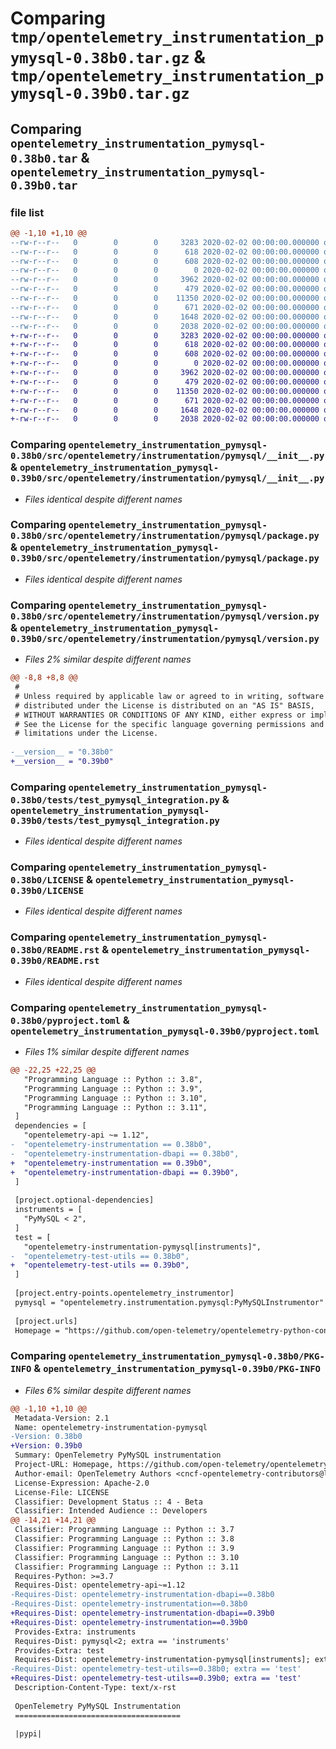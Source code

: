 # Comparing `tmp/opentelemetry_instrumentation_pymysql-0.38b0.tar.gz` & `tmp/opentelemetry_instrumentation_pymysql-0.39b0.tar.gz`

## Comparing `opentelemetry_instrumentation_pymysql-0.38b0.tar` & `opentelemetry_instrumentation_pymysql-0.39b0.tar`

### file list

```diff
@@ -1,10 +1,10 @@
--rw-r--r--   0        0        0     3283 2020-02-02 00:00:00.000000 opentelemetry_instrumentation_pymysql-0.38b0/src/opentelemetry/instrumentation/pymysql/__init__.py
--rw-r--r--   0        0        0      618 2020-02-02 00:00:00.000000 opentelemetry_instrumentation_pymysql-0.38b0/src/opentelemetry/instrumentation/pymysql/package.py
--rw-r--r--   0        0        0      608 2020-02-02 00:00:00.000000 opentelemetry_instrumentation_pymysql-0.38b0/src/opentelemetry/instrumentation/pymysql/version.py
--rw-r--r--   0        0        0        0 2020-02-02 00:00:00.000000 opentelemetry_instrumentation_pymysql-0.38b0/tests/__init__.py
--rw-r--r--   0        0        0     3962 2020-02-02 00:00:00.000000 opentelemetry_instrumentation_pymysql-0.38b0/tests/test_pymysql_integration.py
--rw-r--r--   0        0        0      479 2020-02-02 00:00:00.000000 opentelemetry_instrumentation_pymysql-0.38b0/.gitignore
--rw-r--r--   0        0        0    11350 2020-02-02 00:00:00.000000 opentelemetry_instrumentation_pymysql-0.38b0/LICENSE
--rw-r--r--   0        0        0      671 2020-02-02 00:00:00.000000 opentelemetry_instrumentation_pymysql-0.38b0/README.rst
--rw-r--r--   0        0        0     1648 2020-02-02 00:00:00.000000 opentelemetry_instrumentation_pymysql-0.38b0/pyproject.toml
--rw-r--r--   0        0        0     2038 2020-02-02 00:00:00.000000 opentelemetry_instrumentation_pymysql-0.38b0/PKG-INFO
+-rw-r--r--   0        0        0     3283 2020-02-02 00:00:00.000000 opentelemetry_instrumentation_pymysql-0.39b0/src/opentelemetry/instrumentation/pymysql/__init__.py
+-rw-r--r--   0        0        0      618 2020-02-02 00:00:00.000000 opentelemetry_instrumentation_pymysql-0.39b0/src/opentelemetry/instrumentation/pymysql/package.py
+-rw-r--r--   0        0        0      608 2020-02-02 00:00:00.000000 opentelemetry_instrumentation_pymysql-0.39b0/src/opentelemetry/instrumentation/pymysql/version.py
+-rw-r--r--   0        0        0        0 2020-02-02 00:00:00.000000 opentelemetry_instrumentation_pymysql-0.39b0/tests/__init__.py
+-rw-r--r--   0        0        0     3962 2020-02-02 00:00:00.000000 opentelemetry_instrumentation_pymysql-0.39b0/tests/test_pymysql_integration.py
+-rw-r--r--   0        0        0      479 2020-02-02 00:00:00.000000 opentelemetry_instrumentation_pymysql-0.39b0/.gitignore
+-rw-r--r--   0        0        0    11350 2020-02-02 00:00:00.000000 opentelemetry_instrumentation_pymysql-0.39b0/LICENSE
+-rw-r--r--   0        0        0      671 2020-02-02 00:00:00.000000 opentelemetry_instrumentation_pymysql-0.39b0/README.rst
+-rw-r--r--   0        0        0     1648 2020-02-02 00:00:00.000000 opentelemetry_instrumentation_pymysql-0.39b0/pyproject.toml
+-rw-r--r--   0        0        0     2038 2020-02-02 00:00:00.000000 opentelemetry_instrumentation_pymysql-0.39b0/PKG-INFO
```

### Comparing `opentelemetry_instrumentation_pymysql-0.38b0/src/opentelemetry/instrumentation/pymysql/__init__.py` & `opentelemetry_instrumentation_pymysql-0.39b0/src/opentelemetry/instrumentation/pymysql/__init__.py`

 * *Files identical despite different names*

### Comparing `opentelemetry_instrumentation_pymysql-0.38b0/src/opentelemetry/instrumentation/pymysql/package.py` & `opentelemetry_instrumentation_pymysql-0.39b0/src/opentelemetry/instrumentation/pymysql/package.py`

 * *Files identical despite different names*

### Comparing `opentelemetry_instrumentation_pymysql-0.38b0/src/opentelemetry/instrumentation/pymysql/version.py` & `opentelemetry_instrumentation_pymysql-0.39b0/src/opentelemetry/instrumentation/pymysql/version.py`

 * *Files 2% similar despite different names*

```diff
@@ -8,8 +8,8 @@
 #
 # Unless required by applicable law or agreed to in writing, software
 # distributed under the License is distributed on an "AS IS" BASIS,
 # WITHOUT WARRANTIES OR CONDITIONS OF ANY KIND, either express or implied.
 # See the License for the specific language governing permissions and
 # limitations under the License.
 
-__version__ = "0.38b0"
+__version__ = "0.39b0"
```

### Comparing `opentelemetry_instrumentation_pymysql-0.38b0/tests/test_pymysql_integration.py` & `opentelemetry_instrumentation_pymysql-0.39b0/tests/test_pymysql_integration.py`

 * *Files identical despite different names*

### Comparing `opentelemetry_instrumentation_pymysql-0.38b0/LICENSE` & `opentelemetry_instrumentation_pymysql-0.39b0/LICENSE`

 * *Files identical despite different names*

### Comparing `opentelemetry_instrumentation_pymysql-0.38b0/README.rst` & `opentelemetry_instrumentation_pymysql-0.39b0/README.rst`

 * *Files identical despite different names*

### Comparing `opentelemetry_instrumentation_pymysql-0.38b0/pyproject.toml` & `opentelemetry_instrumentation_pymysql-0.39b0/pyproject.toml`

 * *Files 1% similar despite different names*

```diff
@@ -22,25 +22,25 @@
   "Programming Language :: Python :: 3.8",
   "Programming Language :: Python :: 3.9",
   "Programming Language :: Python :: 3.10",
   "Programming Language :: Python :: 3.11",
 ]
 dependencies = [
   "opentelemetry-api ~= 1.12",
-  "opentelemetry-instrumentation == 0.38b0",
-  "opentelemetry-instrumentation-dbapi == 0.38b0",
+  "opentelemetry-instrumentation == 0.39b0",
+  "opentelemetry-instrumentation-dbapi == 0.39b0",
 ]
 
 [project.optional-dependencies]
 instruments = [
   "PyMySQL < 2",
 ]
 test = [
   "opentelemetry-instrumentation-pymysql[instruments]",
-  "opentelemetry-test-utils == 0.38b0",
+  "opentelemetry-test-utils == 0.39b0",
 ]
 
 [project.entry-points.opentelemetry_instrumentor]
 pymysql = "opentelemetry.instrumentation.pymysql:PyMySQLInstrumentor"
 
 [project.urls]
 Homepage = "https://github.com/open-telemetry/opentelemetry-python-contrib/tree/main/instrumentation/opentelemetry-instrumentation-pymysql"
```

### Comparing `opentelemetry_instrumentation_pymysql-0.38b0/PKG-INFO` & `opentelemetry_instrumentation_pymysql-0.39b0/PKG-INFO`

 * *Files 6% similar despite different names*

```diff
@@ -1,10 +1,10 @@
 Metadata-Version: 2.1
 Name: opentelemetry-instrumentation-pymysql
-Version: 0.38b0
+Version: 0.39b0
 Summary: OpenTelemetry PyMySQL instrumentation
 Project-URL: Homepage, https://github.com/open-telemetry/opentelemetry-python-contrib/tree/main/instrumentation/opentelemetry-instrumentation-pymysql
 Author-email: OpenTelemetry Authors <cncf-opentelemetry-contributors@lists.cncf.io>
 License-Expression: Apache-2.0
 License-File: LICENSE
 Classifier: Development Status :: 4 - Beta
 Classifier: Intended Audience :: Developers
@@ -14,21 +14,21 @@
 Classifier: Programming Language :: Python :: 3.7
 Classifier: Programming Language :: Python :: 3.8
 Classifier: Programming Language :: Python :: 3.9
 Classifier: Programming Language :: Python :: 3.10
 Classifier: Programming Language :: Python :: 3.11
 Requires-Python: >=3.7
 Requires-Dist: opentelemetry-api~=1.12
-Requires-Dist: opentelemetry-instrumentation-dbapi==0.38b0
-Requires-Dist: opentelemetry-instrumentation==0.38b0
+Requires-Dist: opentelemetry-instrumentation-dbapi==0.39b0
+Requires-Dist: opentelemetry-instrumentation==0.39b0
 Provides-Extra: instruments
 Requires-Dist: pymysql<2; extra == 'instruments'
 Provides-Extra: test
 Requires-Dist: opentelemetry-instrumentation-pymysql[instruments]; extra == 'test'
-Requires-Dist: opentelemetry-test-utils==0.38b0; extra == 'test'
+Requires-Dist: opentelemetry-test-utils==0.39b0; extra == 'test'
 Description-Content-Type: text/x-rst
 
 OpenTelemetry PyMySQL Instrumentation
 =====================================
 
 |pypi|
```

